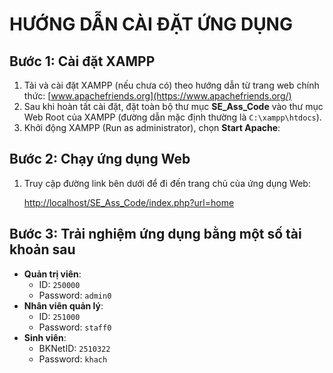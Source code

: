 # HƯỚNG DẪN CÀI ĐẶT ỨNG DỤNG

## Bước 1: Cài đặt XAMPP
1. Tải và cài đặt XAMPP (nếu chưa có) theo hướng dẫn từ trang web chính thức: [www.apachefriends.org](https://www.apachefriends.org/)
2. Sau khi hoàn tất cài đặt, đặt toàn bộ thư mục **SE_Ass_Code** vào thư mục Web Root của XAMPP (đường dẫn mặc định thường là `C:\xampp\htdocs`).
3. Khởi động XAMPP (Run as administrator), chọn **Start Apache**:

## Bước 2: Chạy ứng dụng Web
1. Truy cập đường link bên dưới để đi đến trang chủ của ứng dụng Web:
   
   [http://localhost/SE_Ass_Code/index.php?url=home](http://localhost/SE_Ass_Code/index.php?url=home)

## Bước 3: Trải nghiệm ứng dụng bằng một số tài khoản sau
- **Quản trị viên**:
  - ID: `250000`
  - Password: `admin0`
- **Nhân viên quản lý**:
  - ID: `251000`
  - Password: `staff0`
- **Sinh viên**:
  - BKNetID: `2510322`
  - Password: `khach`

